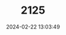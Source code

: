 ---
title: "2125"
category: "Artibeus concolor"
draft: false
date: 2024-02-22 13:03:49
languages:
  German: ["Brauner Fruchtvampir"]
  English: ["Brown Fruit-eating Bat"]
---